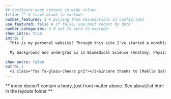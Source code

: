 ```yaml
---
## Configure page content in wide column
title: "" # leave blank to exclude
number_featured: 1 # pulling from mainSections in config.toml
use_featured: false # if false, use most recent by date
number_categories: 3 # set to zero to exclude
show_intro: true
intro: |
  This is my personal website! Through this site I've started a monthly blog series called 'DISTRIBUTIONS'. I'll keep updates on my any personal and potentially interesting projects, the trials and tribulations of my PhD and some randomness!
  
  My background and undergrad is in Biomedical Science (Anatomy, Physiology and Biochemistry). I was then ran about by exercise and completed a MPhil, predicting and modelling elite sport. During this time I also ran 13 ultra/marathons and finished three triathlons. Now I'm deep into statistics. My PhD focuses on meta-research in clinical prediction models, examining poor statistical practices in published models.  
  
show_outro: false
outro: |
  <i class="fas fa-glass-cheers pr2"></i>Sincere thanks to [Maëlle Salmon](https://masalmon.eu/) for her help naming this Hugo theme!
---
```


** index doesn't contain a body, just front matter above.
See about/list.html in the layouts folder **
